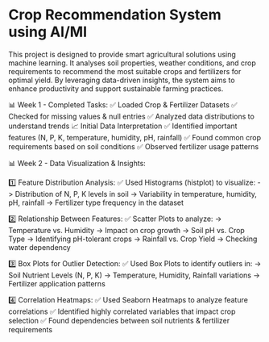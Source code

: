 # Crop Recommendation System using AI/Ml
This project is designed to provide smart agricultural solutions using machine learning. It analyses soil properties, weather conditions, and crop requirements to recommend the most suitable crops and fertilizers for optimal yield. By leveraging data-driven insights, the system aims to enhance productivity and support sustainable farming practices.

📊 Week 1 - Completed Tasks:
✅ Loaded Crop & Fertilizer Datasets
✅ Checked for missing values & null entries
✅ Analyzed data distributions to understand trends
📈 Initial Data Interpretation
✅ Identified important features (N, P, K, temperature, humidity, pH, rainfall)
✅ Found common crop requirements based on soil conditions
✅ Observed fertilizer usage patterns

📊 Week 2 - Data Visualization & Insights:

1️⃣ Feature Distribution Analysis:
✅ Used Histograms (histplot) to visualize:
-> Distribution of N, P, K levels in soil
-> Variability in temperature, humidity, pH, rainfall
-> Fertilizer type frequency in the dataset

2️⃣ Relationship Between Features:
✅ Scatter Plots to analyze:
-> Temperature vs. Humidity → Impact on crop growth
-> Soil pH vs. Crop Type → Identifying pH-tolerant crops
-> Rainfall vs. Crop Yield → Checking water dependency

3️⃣ Box Plots for Outlier Detection:
✅ Used Box Plots to identify outliers in:
-> Soil Nutrient Levels (N, P, K)
-> Temperature, Humidity, Rainfall variations
-> Fertilizer application patterns

4️⃣ Correlation Heatmaps:
✅ Used Seaborn Heatmaps to analyze feature correlations
✅ Identified highly correlated variables that impact crop selection
✅ Found dependencies between soil nutrients & fertilizer requirements
